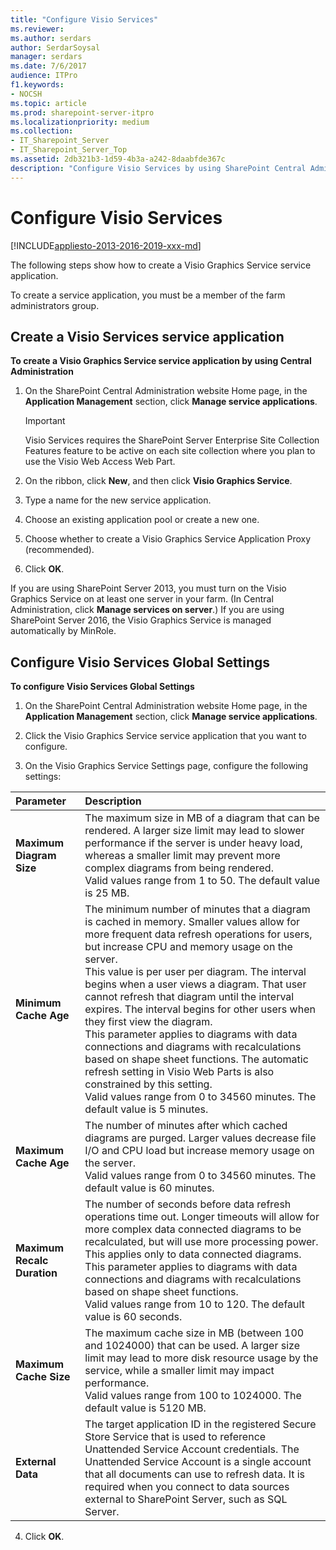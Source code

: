 ```yaml
---
title: "Configure Visio Services"
ms.reviewer: 
ms.author: serdars
author: SerdarSoysal
manager: serdars
ms.date: 7/6/2017
audience: ITPro
f1.keywords:
- NOCSH
ms.topic: article
ms.prod: sharepoint-server-itpro
ms.localizationpriority: medium
ms.collection:
- IT_Sharepoint_Server
- IT_Sharepoint_Server_Top
ms.assetid: 2db321b3-1d59-4b3a-a242-8daabfde367c
description: "Configure Visio Services by using SharePoint Central Administration."
---
```


# Configure Visio Services

[!INCLUDE[appliesto-2013-2016-2019-xxx-md](../includes/appliesto-2013-2016-2019-xxx-md.md)]
  
The following steps show how to create a Visio Graphics Service service application.
  
To create a service application, you must be a member of the farm administrators group.
  
## Create a Visio Services service application

 **To create a Visio Graphics Service service application by using Central Administration**
  
1. On the SharePoint Central Administration website Home page, in the **Application Management** section, click **Manage service applications**.
    
    > [!IMPORTANT]
    > Visio Services requires the SharePoint Server Enterprise Site Collection Features feature to be active on each site collection where you plan to use the Visio Web Access Web Part. 
  
2. On the ribbon, click **New**, and then click **Visio Graphics Service**.
    
3. Type a name for the new service application.
    
4. Choose an existing application pool or create a new one.
    
5. Choose whether to create a Visio Graphics Service Application Proxy (recommended).
    
6. Click **OK**.
    
If you are using SharePoint Server 2013, you must turn on the Visio Graphics Service on at least one server in your farm. (In Central Administration, click **Manage services on server**.) If you are using SharePoint Server 2016, the Visio Graphics Service is managed automatically by MinRole.
  
## Configure Visio Services Global Settings

 **To configure Visio Services Global Settings**
  
1. On the SharePoint Central Administration website Home page, in the **Application Management** section, click **Manage service applications**.
    
2. Click the Visio Graphics Service service application that you want to configure.
    
3. On the Visio Graphics Service Settings page, configure the following settings:
    
|**Parameter**|**Description**|
|:-----|:-----|
|**Maximum Diagram Size** <br/> |The maximum size in MB of a diagram that can be rendered. A larger size limit may lead to slower performance if the server is under heavy load, whereas a smaller limit may prevent more complex diagrams from being rendered.  <br/> Valid values range from 1 to 50. The default value is 25 MB.  <br/> |
|**Minimum Cache Age** <br/> |The minimum number of minutes that a diagram is cached in memory. Smaller values allow for more frequent data refresh operations for users, but increase CPU and memory usage on the server.  <br/> This value is per user per diagram. The interval begins when a user views a diagram. That user cannot refresh that diagram until the interval expires. The interval begins for other users when they first view the diagram.  <br/> This parameter applies to diagrams with data connections and diagrams with recalculations based on shape sheet functions. The automatic refresh setting in Visio Web Parts is also constrained by this setting.  <br/> Valid values range from 0 to 34560 minutes. The default value is 5 minutes.  <br/> |
|**Maximum Cache Age** <br/> |The number of minutes after which cached diagrams are purged. Larger values decrease file I/O and CPU load but increase memory usage on the server.  <br/> Valid values range from 0 to 34560 minutes. The default value is 60 minutes.  <br/> |
|**Maximum Recalc Duration** <br/> |The number of seconds before data refresh operations time out. Longer timeouts will allow for more complex data connected diagrams to be recalculated, but will use more processing power. This applies only to data connected diagrams.  <br/> This parameter applies to diagrams with data connections and diagrams with recalculations based on shape sheet functions.  <br/> Valid values range from 10 to 120. The default value is 60 seconds.  <br/> |
|**Maximum Cache Size** <br/> |The maximum cache size in MB (between 100 and 1024000) that can be used. A larger size limit may lead to more disk resource usage by the service, while a smaller limit may impact performance.  <br/> Valid values range from 100 to 1024000. The default value is 5120 MB.  <br/> |
|**External Data** <br/> |The target application ID in the registered Secure Store Service that is used to reference Unattended Service Account credentials. The Unattended Service Account is a single account that all documents can use to refresh data. It is required when you connect to data sources external to SharePoint Server, such as SQL Server.  <br/> |
   
4. Click **OK**.
    

